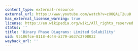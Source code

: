 ```yaml
---
content_type: external-resource
external_url: https://www.youtube.com/watch?v=zOOQALT2uu8
has_external_license_warning: true
license: https://en.wikipedia.org/wiki/All_rights_reserved
status: ''
title: 'Binary Phase Diagrams: Limited Solubility'
uid: 95106fce-8118-4c44-a279-a637c2708022
wayback_url: ''
---
```

